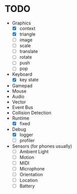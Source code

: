 # TODO

-   Graphics
    -   [x] context
    -   [x] triangle
    -   [ ] image
    -   [ ] scale
    -   [ ] translate
    -   [ ] rotate
    -   [ ] push
    -   [ ] pop
-   Keyboard
    -   [x] key state
-   Gamepad
-   Mouse
-   Audio
-   Vector
-   Event Bus
-   Collision Detection
-   Runtime
    -   [x] fixed
-   Debug
    -   [x] logger
    -   [ ] profiler
-   Sensors (for phones usually)
    -   [ ] Ambient Light
    -   [ ] Motion
    -   [ ] MIDI
    -   [ ] Microphone
    -   [ ] Orientation
    -   [ ] Location
    -   [ ] Battery
